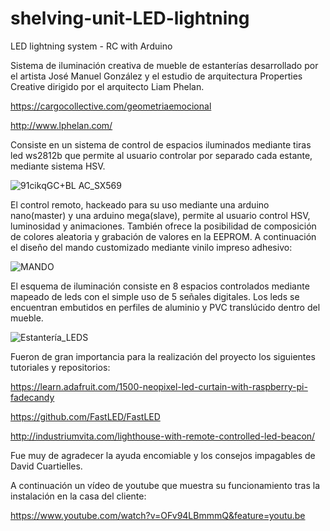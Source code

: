# shelving-unit-LED-lightning
LED lightning system - RC with Arduino

Sistema de iluminación creativa de mueble de estanterías desarrollado por el artista José Manuel González y el 
estudio de arquitectura Properties Creative dirigido por el arquitecto Liam Phelan.

https://cargocollective.com/geometriaemocional

http://www.lphelan.com/

Consiste en un sistema de control de espacios iluminados mediante tiras led ws2812b
que permite al usuario controlar por separado cada estante, mediante sistema HSV.

![91cikqGC+BL _AC_SX569_](https://user-images.githubusercontent.com/20140969/70261234-4ba52680-1792-11ea-8d23-bb63ed30e717.jpg)

El control remoto, hackeado para su uso mediante una arduino nano(master) y una arduino mega(slave),
permite al usuario control HSV, luminosidad y animaciones. También ofrece la posibilidad de composición de colores 
aleatoria y grabación de valores en la EEPROM. A continuación el diseño del mando customizado mediante vinilo impreso adhesivo:

![MANDO](https://user-images.githubusercontent.com/20140969/70262269-56f95180-1794-11ea-9734-f22ba1e28f6b.png)

El esquema de iluminación consiste en 8 espacios controlados mediante mapeado de leds con el simple uso de 5 señales digitales. Los leds se encuentran embutidos en perfiles de aluminio y PVC translúcido dentro del mueble.

![Estantería_LEDS](https://user-images.githubusercontent.com/20140969/70262053-eb16e900-1793-11ea-8cdf-6e16aff4bd4e.jpg)

Fueron de gran importancia para la realización del proyecto los siguientes tutoriales y repositorios:

https://learn.adafruit.com/1500-neopixel-led-curtain-with-raspberry-pi-fadecandy

https://github.com/FastLED/FastLED

http://industriumvita.com/lighthouse-with-remote-controlled-led-beacon/

Fue muy de agradecer la ayuda encomiable y los consejos impagables de David Cuartielles.

A continuación un vídeo de youtube que muestra su funcionamiento tras la instalación en la casa del cliente:

https://www.youtube.com/watch?v=OFv94LBmmmQ&feature=youtu.be
